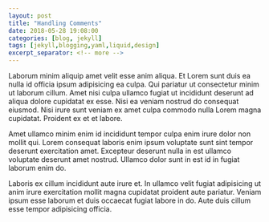 ```yaml
---
layout: post
title: "Handling Comments"
date: 2018-05-28 19:08:00
categories: [blog, jekyll]
tags: [jekyll,blogging,yaml,liquid,design]
excerpt_separator: <!-- more -->
---
```

Laborum minim aliquip amet velit esse anim aliqua. Et Lorem sunt duis ea nulla id officia ipsum adipisicing ea culpa. Qui pariatur ut consectetur minim ut laborum cillum. Amet nisi culpa ullamco fugiat ut incididunt deserunt ad aliqua dolore cupidatat ex esse. Nisi ea veniam nostrud do consequat eiusmod. Nisi irure sunt veniam ex amet culpa commodo nulla Lorem magna cupidatat. Proident ex et et labore.<!-- more -->

Amet ullamco minim enim id incididunt tempor culpa enim irure dolor non mollit qui. Lorem consequat laboris enim ipsum voluptate sunt sint tempor deserunt exercitation amet. Excepteur deserunt nulla in est ullamco voluptate deserunt amet nostrud. Ullamco dolor sunt in est id in fugiat laborum enim do.

Laboris ex cillum incididunt aute irure et. In ullamco velit fugiat adipisicing ut anim irure exercitation mollit magna cupidatat proident aute pariatur. Veniam ipsum esse laborum et duis occaecat fugiat labore in do. Aute duis cillum esse tempor adipisicing officia.